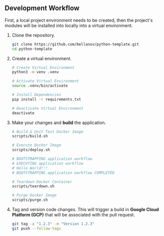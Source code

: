 ## Development Workflow

First, a local project environment needs to be created, then the project's modules will be installed into locally into a virtual environment.

1. Clone the repository.

   ```sh
   git clone https://github.com/bellanov/python-template.git
   cd python-template
   ```

2. Create a virtual environment.

   ```sh
   # Create Virtual Environment
   python3 -m venv .venv

   # Activate Virtual Environment
   source .venv/bin/activate

   # Install Dependencies
   pip install -r requirements.txt 

   # Deactivate Virtual Environment
   deactivate
   ```

3. Make your changes and **build** the application.

   ```sh
   # Build & Unit Test Docker Image
   scripts/build.sh

   # Execute Docker Image
   scripts/deploy.sh

   # BOOTSTRAPPING application workflow
   # EXECUTING application workflow
   # Hello World!!!
   # BOOTSTRAPPING application workflow COMPLETED

   # Teardown Docker Container
   scripts/teardown.sh

   # Purge Docker Image
   scripts/purge.sh
   ```

4. Tag and version code changes. This will trigger a build in **Google Cloud Platform (GCP)** that will be associated with the pull request.

   ```sh
   git tag -a "1.2.3" -m "Version 1.2.3"
   git push --follow-tags
   ```